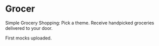 # Grocer
Simple Grocery Shopping: Pick a theme. Receive handpicked groceries delivered to your door.

First mocks uploaded.
